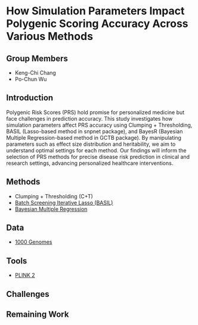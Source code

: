 # How Simulation Parameters Impact Polygenic Scoring Accuracy Across Various Methods

## Group Members
- Keng-Chi Chang
- Po-Chun Wu
## Introduction
Polygenic Risk Scores (PRS) hold promise for personalized medicine but face challenges in prediction accuracy. This study investigates how simulation parameters affect PRS accuracy using Clumping + Thresholding, BASIL (Lasso-based method in snpnet package), and BayesR (Bayesian Multiple Regression-based method in GCTB package). By manipulating parameters such as effect size distribution and heritability, we aim to understand optimal settings for each method. Our findings will inform the selection of PRS methods for precise disease risk prediction in clinical and research settings, advancing personalized healthcare interventions.
## Methods
- Clumping + Thresholding (C+T)
- [Batch Screening Iterative Lasso (BASIL)](https://github.com/rivas-lab/snpnet)
- [Bayesian Multiple Regression](https://cnsgenomics.com/software/gctb/#Overview)
## Data
- [1000 Genomes](https://www.internationalgenome.org)
## Tools 
- [PLINK 2](https://www.cog-genomics.org/plink/2.0/)
## Challenges
## Remaining Work 
